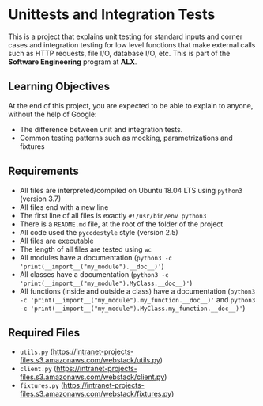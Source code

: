 # Unittests and Integration Tests
This is a project that explains unit testing for standard inputs and corner cases and integration testing for low level functions that make external calls such as HTTP requests, file I/O, database I/O, etc. This is part of the **Software Engineering** program at **ALX**.

## Learning Objectives
At the end of this project, you are expected to be able to explain to anyone, without the help of Google:
* The difference between unit and integration tests.
* Common testing patterns such as mocking, parametrizations and fixtures

## Requirements
* All files are interpreted/compiled on Ubuntu 18.04 LTS using `python3` (version 3.7)
* All files end with a new line
* The first line of all files is exactly `#!/usr/bin/env python3`
* There is a `README.md` file, at the root of the folder of the project
* All code used the `pycodestyle` style (version 2.5)
* All files are executable
* The length of all files are tested using `wc`
* All modules have a documentation (`python3 -c 'print(__import__("my_module").__doc__)'`)
* All classes have a documentation (`python3 -c 'print(__import__("my_module").MyClass.__doc__)'`)
* All functions (inside and outside a class) have a documentation (`python3 -c 'print(__import__("my_module").my_function.__doc__)'` and `python3 -c 'print(__import__("my_module").MyClass.my_function.__doc__)'`)

## Required Files
* `utils.py` (https://intranet-projects-files.s3.amazonaws.com/webstack/utils.py)
* `client.py` (https://intranet-projects-files.s3.amazonaws.com/webstack/client.py)
* `fixtures.py` (https://intranet-projects-files.s3.amazonaws.com/webstack/fixtures.py)
